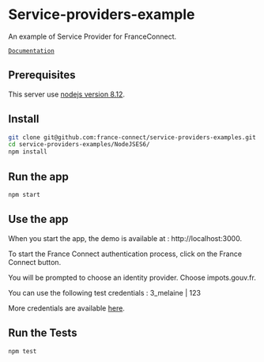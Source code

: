 # Service-providers-example

An example of Service Provider for FranceConnect.

[`Documentation`](https://partenaires.franceconnect.gouv.fr/fournisseur-service)

## Prerequisites

This server use [nodejs version 8.12](https://nodejs.org/en/download/).

## Install

```bash
git clone git@github.com:france-connect/service-providers-examples.git
cd service-providers-examples/NodeJSES6/
npm install
```

##  Run the app

```bash
npm start
```

## Use the app 

When you start the app, the demo is available at : http://localhost:3000.

To start the France Connect authentication process, click on the France Connect button.

You will be prompted to choose an identity provider. Choose impots.gouv.fr.

You can use the following test credentials : 3_melaine | 123

More credentials are available [here](https://github.com/france-connect/identity-providers-examples/blob/master/NodeJSES6/data/database.csv).

##  Run the Tests

```bash
npm test
```
